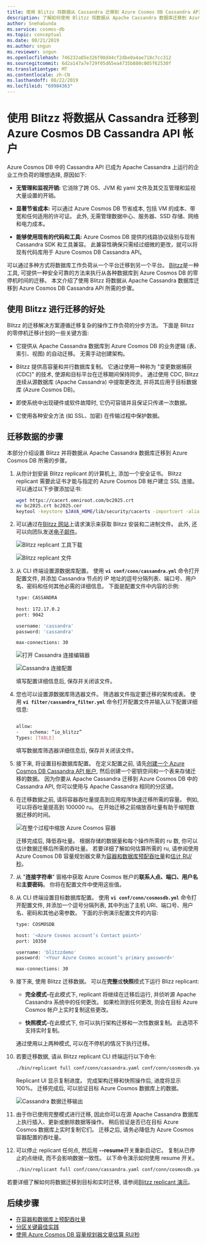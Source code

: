 ```yaml
---
title: 使用 Blitzz 将数据从 Cassandra 迁移到 Azure Cosmos DB Cassandra API
description: 了解如何使用 Blitzz 将数据从 Apache Cassandra 数据库迁移到 Azure Cosmos DB Cassandra API。
author: SnehaGunda
ms.service: cosmos-db
ms.topic: conceptual
ms.date: 08/21/2019
ms.author: sngun
ms.reviewer: sngun
ms.openlocfilehash: 746232a85e326f08d44cf2dbe0a4ae718c7cc312
ms.sourcegitcommit: 6d2a147a7e729f05d65ea4735b880c005f62530f
ms.translationtype: MT
ms.contentlocale: zh-CN
ms.lasthandoff: 08/22/2019
ms.locfileid: "69984363"
---
```

# <a name="migrate-data-from-cassandra-to-azure-cosmos-db-cassandra-api-account-using-blitzz"></a>使用 Blitzz 将数据从 Cassandra 迁移到 Azure Cosmos DB Cassandra API 帐户

Azure Cosmos DB 中的 Cassandra API 已成为 Apache Cassandra 上运行的企业工作负荷的理想选择, 原因如下: 

* **无管理和监视开销:** 它消除了跨 OS、JVM 和 yaml 文件及其交互管理和监视大量设置的开销。

* **显著节省成本:** 可以通过 Azure Cosmos DB 节省成本, 包括 VM 的成本、带宽和任何适用的许可证。 此外, 无需管理数据中心、服务器、SSD 存储、网络和电力成本。 

* **能够使用现有的代码和工具:** Azure Cosmos DB 提供的线路协议级别与现有 Cassandra SDK 和工具兼容。 此兼容性确保只需经过细微的更改，就可以将现有代码库用于 Azure Cosmos DB Cassandra API。

可以通过多种方式将数据库工作负荷从一个平台迁移到另一个平台。 [Blitzz](https://www.blitzz.io)是一种工具, 可提供一种安全可靠的方法来执行从各种数据库到 Azure Cosmos DB 的零停机时间的迁移。 本文介绍了使用 Blitzz 将数据从 Apache Cassandra 数据库迁移到 Azure Cosmos DB Cassandra API 所需的步骤。

## <a name="benefits-using-blitzz-for-migration"></a>使用 Blitzz 进行迁移的好处

Blitzz 的迁移解决方案遵循迁移复杂的操作工作负荷的分步方法。 下面是 Blitzz 的零停机迁移计划的一些关键方面:

* 它提供从 Apache Cassandra 数据库到 Azure Cosmos DB 的业务逻辑 (表、索引、视图) 的自动迁移。 无需手动创建架构。

* Blitzz 提供高容量和并行数据库复制。 它通过使用一种称为 "变更数据捕获 (CDC)" 的技术, 使源和目标平台在迁移期间保持同步。 通过使用 CDC, Blitzz 连续从源数据库 (Apache Cassandra) 中提取更改流, 并将其应用于目标数据库 (Azure Cosmos DB)。

* 即使系统中出现硬件或软件故障时, 它仍可容错并且保证只传递一次数据。

* 它使用各种安全方法 (如 SSL、加密) 在传输过程中保护数据。

## <a name="steps-to-migrate-data"></a>迁移数据的步骤

本部分介绍设置 Blitzz 并将数据从 Apache Cassandra 数据库迁移到 Azure Cosmos DB 所需的步骤。

1. 从你计划安装 Blitzz replicant 的计算机上, 添加一个安全证书。 Blitzz replicant 需要此证书才能与指定的 Azure Cosmos DB 帐户建立 SSL 连接。 可以通过以下步骤添加证书:

   ```bash
   wget https://cacert.omniroot.com/bc2025.crt
   mv bc2025.crt bc2025.cer
   keytool -keystore $JAVA_HOME/lib/security/cacerts -importcert -alias bc2025ca -file bc2025.cer
   ```

1. 可以通过在[Blitzz 网站](https://www.blitzz.io)上请求演示来获取 Blitzz 安装和二进制文件。 此外, 还可以向团队发送[电子邮件](mailto:success@blitzz.io)。

   ![Blitzz replicant 工具下载](./media/cassandra-migrate-cosmos-db-blitzz/blitzz-replicant-download.png)

   ![Blitzz replicant 文件](./media/cassandra-migrate-cosmos-db-blitzz/replicant-files.png)

1. 从 CLI 终端设置源数据库配置。 使用 **`vi conf/conn/cassandra.yml`** 命令打开配置文件, 并添加 Cassandra 节点的 IP 地址的逗号分隔列表、端口号、用户名、密码和任何其他必需的详细信息。 下面是配置文件中内容的示例:

   ```bash
   type: CASSANDRA
  
   host: 172.17.0.2
   port: 9042

   username: 'cassandra'
   password: 'cassandra'

   max-connections: 30

   ```

   ![打开 Cassandra 连接编辑器](./media/cassandra-migrate-cosmos-db-blitzz/open-connection-editor-cassandra.png)

   ![Cassandra 连接配置](./media/cassandra-migrate-cosmos-db-blitzz/cassandra-connection-configuration.png)

   填写配置详细信息后, 保存并关闭该文件。

1. 您也可以设置源数据库筛选器文件。 筛选器文件指定要迁移的架构或表。 使用 **`vi filter/cassandra_filter.yml`** 命令打开配置文件并输入以下配置详细信息:

   ```bash

   allow:
   -    schema: “io_blitzz”
   Types: [TABLE]
   ```

   填写数据库筛选器详细信息后, 保存并关闭该文件。

1. 接下来, 将设置目标数据库配置。 在定义配置之前, 请先[创建一个 Azure Cosmos DB Cassandra API 帐户](create-cassandra-dotnet.md#create-a-database-account), 然后创建一个密钥空间和一个表来存储迁移的数据。 因为你要从 Apache Cassandra 迁移到 Azure Cosmos DB 中的 Cassandra API, 你可以使用与 Apache Cassandra 相同的分区键。

1. 在迁移数据之前, 请将容器吞吐量提高到应用程序快速迁移所需的容量。 例如, 可以将吞吐量提高到 100000 ru。 在开始迁移之前缩放吞吐量有助于缩短数据迁移的时间。

   ![在整个过程中缩放 Azure Cosmos 容器](./media/cassandra-migrate-cosmos-db-blitzz/scale-throughput.png)

   迁移完成后, 降低吞吐量。 根据存储的数据量和每个操作所需的 ru 数, 你可以估计数据迁移后所需的吞吐量。 若要详细了解如何估算所需的 ru, 请参阅使用 Azure Cosmos DB 容量规划器文章为[容器和数据库预配吞吐量](set-throughput.md)和[估计 RU/秒](estimate-ru-with-capacity-planner.md)。

1. 从 "**连接字符串**" 窗格中获取 Azure Cosmos 帐户的**联系人点、端口、用户名**和**主要密码**。 你将在配置文件中使用这些值。

1. 从 CLI 终端设置目标数据库配置。 使用 **`vi conf/conn/cosmosdb.yml`** 命令打开配置文件, 并添加一个逗号分隔列表, 其中列出了主机 URI、端口号、用户名、密码和其他必需参数。 下面的示例演示配置文件的内容:

   ```bash
   type: COSMOSDB

   host: '<Azure Cosmos account’s Contact point>'
   port: 10350

   username: 'blitzzdemo'
   password: '<Your Azure Cosmos account’s primary password>'

   max-connections: 30
   ```

1. 接下来, 使用 Blitzz 迁移数据。 可以在**完整**或**快照**模式下运行 Blizz replicant:

   * **完全模式**–在此模式下, replicant 将继续在迁移后运行, 并侦听源 Apache Cassandra 系统中的任何更改。 如果检测到任何更改, 则会在目标 Azure Cosmos 帐户上实时复制这些更改。

   * **快照模式**–在此模式下, 你可以执行架构迁移和一次性数据复制。 此选项不支持实时复制。

   通过使用以上两种模式, 可以在不停机的情况下执行迁移。 

1. 若要迁移数据, 请从 Blitzz replicant CLI 终端运行以下命令:

   ```bash
   ./bin/replicant full conf/conn/cassandra.yaml conf/conn/cosmosdb.yaml --filter filter/cassandra_filter.yaml --replace-existing
   ```

   Replicant UI 显示复制进度。 完成架构迁移和快照操作后, 进度将显示 100%。 迁移完成后, 可以验证目标 Azure Cosmos 数据库上的数据。

   ![Cassandra 数据迁移输出](./media/cassandra-migrate-cosmos-db-blitzz/cassandra-data-migration-output.png)


1. 由于你已使用完整模式进行迁移, 因此你可以在源 Apache Cassandra 数据库上执行插入、更新或删除数据等操作。 稍后验证是否已在目标 Azure Cosmos 数据库上实时复制它们。 迁移之后, 请务必降低为 Azure Cosmos 容器配置的吞吐量。

1. 可以停止 replicant 任何点, 然后用 **--resume**开关重新启动它。 复制从已停止的点继续, 而不会影响数据一致性。 以下命令演示如何使用 resume 开关。

   ```bash
   ./bin/replicant full conf/conn/cassandra.yaml conf/conn/cosmosdb.yaml --filter filter/cassandra_filter.yaml --replace-existing --resume
   ```

若要详细了解如何将数据迁移到目标和实时迁移, 请参阅[Blitzz replicant 演示](https://www.youtube.com/watch?v=fsUhF9LUZmM)。

## <a name="next-steps"></a>后续步骤

* [在容器和数据库上预配吞吐量](set-throughput.md) 
* [分区关键最佳实践](partitioning-overview.md#choose-partitionkey)
* [使用 Azure Cosmos DB 容量规划器文章估算 RU/秒](estimate-ru-with-capacity-planner.md)